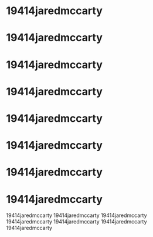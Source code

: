 # 19414jaredmccarty
# 19414jaredmccarty
# 19414jaredmccarty
# 19414jaredmccarty
# 19414jaredmccarty
# 19414jaredmccarty
# 19414jaredmccarty
# 19414jaredmccarty
19414jaredmccarty
19414jaredmccarty
19414jaredmccarty
19414jaredmccarty
19414jaredmccarty
19414jaredmccarty
19414jaredmccarty
